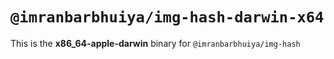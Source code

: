 # `@imranbarbhuiya/img-hash-darwin-x64`

This is the **x86_64-apple-darwin** binary for `@imranbarbhuiya/img-hash`
